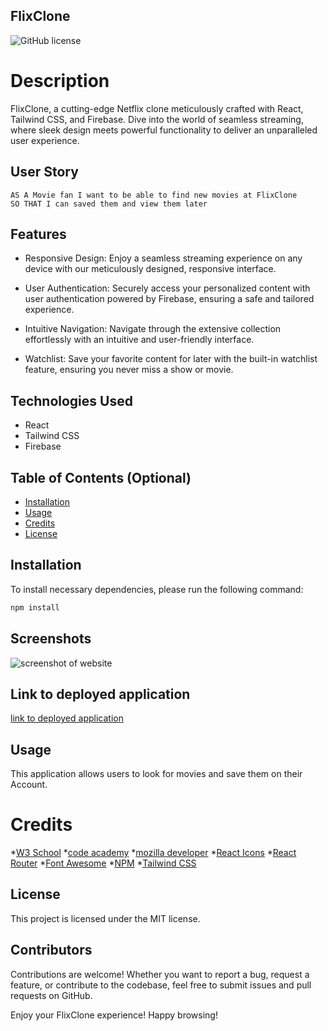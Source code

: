 ## FlixClone
![GitHub license](https://img.shields.io/badge/license-MIT-blue.svg)
# Description
FlixClone, a cutting-edge Netflix clone meticulously crafted with React, Tailwind CSS, and Firebase. Dive into the world of seamless streaming, where sleek design meets powerful functionality to deliver an unparalleled user experience.

## User Story
```
AS A Movie fan I want to be able to find new movies at FlixClone
SO THAT I can saved them and view them later
```
## Features
- Responsive Design: Enjoy a seamless streaming experience on any device with our meticulously designed, responsive interface.

- User Authentication: Securely access your personalized content with user authentication powered by Firebase, ensuring a safe and tailored experience.

- Intuitive Navigation: Navigate through the extensive collection effortlessly with an intuitive and user-friendly interface.

- Watchlist: Save your favorite content for later with the built-in watchlist feature, ensuring you never miss a show or movie.

## Technologies Used
- React
- Tailwind CSS
- Firebase

## Table of Contents (Optional)
- [Installation](#installation)
- [Usage](#usage)
- [Credits](#credits)
- [License](#license)

## Installation

To install necessary dependencies, please run the following command: 

```bash
npm install 
```
## Screenshots
![screenshot of website](./src/assets/images/FlixClone.png)

## Link to deployed application
[link to deployed application](https://endless-emporium.netlify.app/)

## Usage
This application allows users to look for movies and save them on their Account.

# Credits
*[W3 School](https://www.w3schools.com/js/default.asp)
*[code academy](https://www.codecademy.com/learn)
*[mozilla developer](https://developer.mozilla.org/en-US/docs/Web/) 
*[React Icons](https://react-icons.github.io/react-icons/) 
*[React Router](https://reactrouter.com/en/main) 
*[Font Awesome](https://fontawesome.com/start)
*[NPM](https://www.npmjs.com/)
*[Tailwind CSS](https://tailwindcss.com/)


## License
This project is licensed under the MIT license.

## Contributors

Contributions are welcome! Whether you want to report a bug, request a feature, or contribute to the codebase, feel free to submit issues and pull requests on GitHub.

Enjoy your FlixClone experience! Happy browsing!
